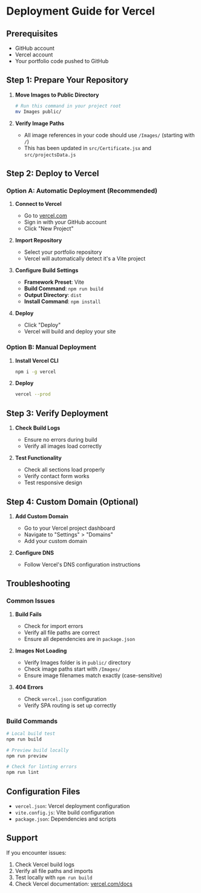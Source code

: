 # Deployment Guide for Vercel

## Prerequisites
- GitHub account
- Vercel account
- Your portfolio code pushed to GitHub

## Step 1: Prepare Your Repository

1. **Move Images to Public Directory**
   ```bash
   # Run this command in your project root
   mv Images public/
   ```

2. **Verify Image Paths**
   - All image references in your code should use `/Images/` (starting with `/`)
   - This has been updated in `src/Certificate.jsx` and `src/projectsData.js`

## Step 2: Deploy to Vercel

### Option A: Automatic Deployment (Recommended)

1. **Connect to Vercel**
   - Go to [vercel.com](https://vercel.com)
   - Sign in with your GitHub account
   - Click "New Project"

2. **Import Repository**
   - Select your portfolio repository
   - Vercel will automatically detect it's a Vite project

3. **Configure Build Settings**
   - **Framework Preset**: Vite
   - **Build Command**: `npm run build`
   - **Output Directory**: `dist`
   - **Install Command**: `npm install`

4. **Deploy**
   - Click "Deploy"
   - Vercel will build and deploy your site

### Option B: Manual Deployment

1. **Install Vercel CLI**
   ```bash
   npm i -g vercel
   ```

2. **Deploy**
   ```bash
   vercel --prod
   ```

## Step 3: Verify Deployment

1. **Check Build Logs**
   - Ensure no errors during build
   - Verify all images load correctly

2. **Test Functionality**
   - Check all sections load properly
   - Verify contact form works
   - Test responsive design

## Step 4: Custom Domain (Optional)

1. **Add Custom Domain**
   - Go to your Vercel project dashboard
   - Navigate to "Settings" > "Domains"
   - Add your custom domain

2. **Configure DNS**
   - Follow Vercel's DNS configuration instructions

## Troubleshooting

### Common Issues

1. **Build Fails**
   - Check for import errors
   - Verify all file paths are correct
   - Ensure all dependencies are in `package.json`

2. **Images Not Loading**
   - Verify Images folder is in `public/` directory
   - Check image paths start with `/Images/`
   - Ensure image filenames match exactly (case-sensitive)

3. **404 Errors**
   - Check `vercel.json` configuration
   - Verify SPA routing is set up correctly

### Build Commands

```bash
# Local build test
npm run build

# Preview build locally
npm run preview

# Check for linting errors
npm run lint
```

## Configuration Files

- `vercel.json`: Vercel deployment configuration
- `vite.config.js`: Vite build configuration
- `package.json`: Dependencies and scripts

## Support

If you encounter issues:
1. Check Vercel build logs
2. Verify all file paths and imports
3. Test locally with `npm run build`
4. Check Vercel documentation: [vercel.com/docs](https://vercel.com/docs)
